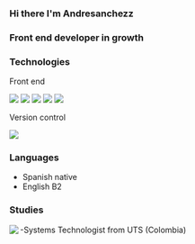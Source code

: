 ### Hi there I'm Andresanchezz
### Front end developer in growth
### Technologies
Front end                                                   

<img src="https://www.vectorlogo.zone/logos/w3_html5/w3_html5-icon.svg"/>     <img src="https://www.vectorlogo.zone/logos/w3_css/w3_css-icon.svg"/>     <img src="https://www.vectorlogo.zone/logos/vuejs/vuejs-icon.svg"/> <img src="https://www.vectorlogo.zone/logos/flutterio/flutterio-icon.svg"/>  <img src="https://www.vectorlogo.zone/logos/reactjs/reactjs-icon.svg"/>  

Version control
              
<img src="https://www.vectorlogo.zone/logos/git-scm/git-scm-icon.svg"/> 

### Languages
- Spanish native
- English B2    
### Studies
-Systems Technologist from UTS (Colombia) 
<img align="left" src="https://github-readme-stats.vercel.app/api?username=andresanchezz&show_icons=true&theme=react" />

